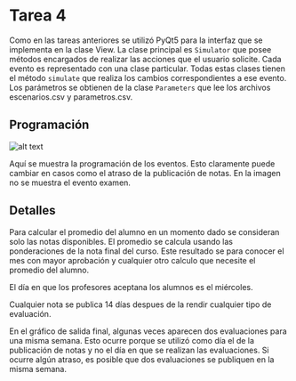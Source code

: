 # Tarea 4

Como en las tareas anteriores se utilizó PyQt5 para la interfaz que se implementa en la clase View. La clase principal es `Simulator` que posee métodos encargados de realizar las acciones que el usuario solicite. Cada evento es representado con una clase particular. Todas estas clases tienen el método `simulate` que realiza los cambios correspondientes a ese evento. Los parámetros se obtienen de la clase `Parameters` que lee los archivos escenarios.csv y parametros.csv.

## Programación

![alt text](https://github.com/IIC2233/rgriver-iic2233-2017-1/blob/master/Tareas/T04/eventos.png "Programación")

Aquí se muestra la programación de los eventos. Esto claramente puede cambiar en casos como el atraso de la publicación de notas. En la imagen no se muestra el evento examen.

## Detalles

Para calcular el promedio del alumno en un momento dado se consideran solo las notas disponibles. El promedio se calcula usando las ponderaciones de la nota final del curso. Este resultado se para conocer el mes con mayor aprobación y cualquier otro calculo que necesite el promedio del alumno.

El día en que los profesores aceptana los alumnos es el miércoles.

Cualquier nota se publica 14 días despues de la rendir cualquier tipo de evaluación.

En el gráfico de salida final, algunas veces aparecen dos evaluaciones para una misma semana. Esto ocurre porque se utilizó como día el de la publicación de notas y no el día en que se realizan las evaluaciones. Si ocurre algún atraso, es posible que dos evaluaciones se publiquen en la misma semana.
